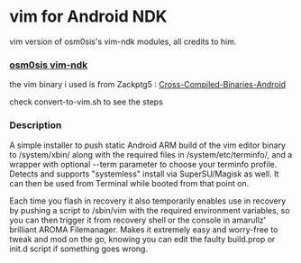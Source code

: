 # vim for Android NDK
vim version of osm0sis's vim-ndk modules, all credits to him.
### [osm0sis vim-ndk](https://github.com/Magisk-Modules-Repo/vim-ndk)
the vim binary i used is from Zackptg5 : [Cross-Compiled-Binaries-Android](https://github.com/Zackptg5/Cross-Compiled-Binaries-Android)

check convert-to-vim.sh to see the steps

### Description
A simple installer to push static Android ARM build of the vim editor binary to /system/xbin/ along with the required files in /system/etc/terminfo/, and a wrapper with optional --term parameter to choose your terminfo profile. Detects and supports "systemless" install via SuperSU/Magisk as well. It can then be used from Terminal while booted from that point on.

Each time you flash in recovery it also temporarily enables use in recovery by pushing a script to /sbin/vim with the required environment variables, so you can then trigger it from recovery shell or the console in amarullz' brilliant AROMA Filemanager. Makes it extremely easy and worry-free to tweak and mod on the go, knowing you can edit the faulty build.prop or init.d script if something goes wrong.
